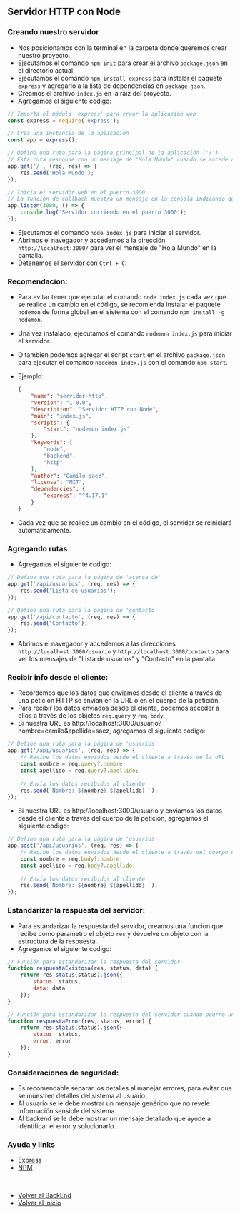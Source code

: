 ## Servidor HTTP con Node


### Creando nuestro servidor

- Nos posicionamos con la terminal en la carpeta donde queremos crear nuestro proyecto.
- Ejecutamos el comando `npm init` para crear el archivo `package.json` en el directorio actual.
- Ejecutamos el comando `npm install express` para instalar el paquete `express` y agregarlo a la lista de dependencias en `package.json`.
- Creamos el archivo `index.js` en la raiz del proyecto.
- Agregamos el siguiente codigo:

```js
// Importa el módulo 'express' para crear la aplicación web
const express = require('express');

// Crea una instancia de la aplicación
const app = express();

// Define una ruta para la página principal de la aplicación ('/')
// Esta ruta responde con un mensaje de "Hola Mundo" cuando se accede a ella
app.get('/', (req, res) => {
    res.send('Hola Mundo');
});

// Inicia el servidor web en el puerto 3000
// La función de callback muestra un mensaje en la consola indicando que el servidor está en ejecución
app.listen(3000, () => {
    console.log('Servidor corriendo en el puerto 3000');
});

```

- Ejecutamos el comando `node index.js` para iniciar el servidor.
- Abrimos el navegador y accedemos a la dirección `http://localhost:3000/` para ver el mensaje de "Hola Mundo" en la pantalla.
- Detenemos el servidor con `Ctrl + C`.

### Recomendacion:

- Para evitar tener que ejecutar el comando `node index.js` cada vez que se realice un cambio en el código, se recomienda instalar el paquete `nodemon` de forma global en el sistema con el comando `npm install -g nodemon`.
- Una vez instalado, ejecutamos el comando `nodemon index.js` para iniciar el servidor.
- O tambien podemos agregar el script `start` en el archivo `package.json` para ejecutar el comando `nodemon index.js` con el comando `npm start`.
- Ejemplo:
    
    ```json
    {
        "name": "servidor-http",
        "version": "1.0.0",
        "description": "Servidor HTTP con Node",
        "main": "index.js",
        "scripts": {
            "start": "nodemon index.js"
        },
        "keywords": [
            "node",
            "backend",
            "http"
        ],
        "author": "Camilo saez",
        "license": "MIT",
        "dependencies": {
            "express": "^4.17.1"
        }
    }
    ```
- Cada vez que se realice un cambio en el código, el servidor se reiniciará automáticamente.

### Agregando rutas

- Agregamos el siguiente codigo:

```js
// Define una ruta para la página de 'acerca de'
app.get('/api/usuarios', (req, res) => {
    res.send('Lista de usuarios');
});

// Define una ruta para la página de 'contacto'
app.get('/api/contacto', (req, res) => {
    res.send('Contacto');
});

```
- Abrimos el navegador y accedemos a las direcciones `http://localhost:3000/usuario` y `http://localhost:3000/contacto` para ver los mensajes de "Lista de usuarios" y "Contacto" en la pantalla.

### Recibir info desde el cliente:

- Recordemos que los datos que enviamos desde el cliente a través de una petición HTTP se envían en la URL o en el cuerpo de la petición.
- Para recibir los datos enviados desde el cliente, podemos acceder a ellos a través de los objetos `req.query` y `req.body`.
- Si nuestra URL es http://localhost:3000/usuario?nombre=camilo&apellido=saez, agregamos el siguiente codigo:

```js
// Define una ruta para la página de 'usuarios'
app.get('/api/usuarios', (req, res) => {
    // Recibe los datos enviados desde el cliente a través de la URL
    const nombre = req.query?.nombre;
    const apellido = req.query?.apellido;
    
    // Envía los datos recibidos al cliente
    res.send(`Nombre: ${nombre} ${apellido} `);
});

```

- Si nuestra URL es http://localhost:3000/usuario y enviamos los datos desde el cliente a través del cuerpo de la petición, agregamos el siguiente codigo:

```js
// Define una ruta para la página de 'usuarios'
app.post('/api/usuarios', (req, res) => {
    // Recibe los datos enviados desde el cliente a través del cuerpo de la petición
    const nombre = req.body?.nombre;
    const apellido = req.body?.apellido;
    
    // Envía los datos recibidos al cliente
    res.send(`Nombre: ${nombre} ${apellido} `);
});

```

### Estandarizar la respuesta del servidor:

- Para estandarizar la respuesta del servidor, creamos una funcion que recibe como parametro el objeto `res` y devuelve un objeto con la estructura de la respuesta.
- Agregamos el siguiente codigo:

```js
// Función para estandarizar la respuesta del servidor
function respuestaExistosa(res, status, data) {
    return res.status(status).json({
        status: status,
        data: data
    });
}

// Función para estandarizar la respuesta del servidor cuando ocurre un error
function respuestaError(res, status, error) {
    return res.status(status).json({
        status: status,
        error: error
    });
}

```

### Consideraciones de seguridad:

  - Es recomendable separar los detalles al manejar errores, para evitar que se muestren detalles del sistema al usuario.
  - Al usuario se le debe mostrar un mensaje genérico que no revele información sensible del sistema.
  - Al backend se le debe mostrar un mensaje detallado que ayude a identificar el error y solucionarlo.








### Ayuda y links

- [Express](https://expressjs.com/es/)
- [NPM](../NPM/NPM.md)

<br>

- [Volver al BackEnd](./Backend.md)
- [Volver al inicio](../../README.md)